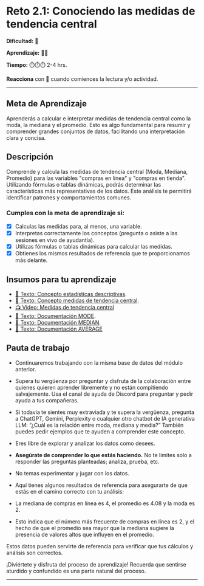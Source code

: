 # Reto 2.1: Conociendo las medidas de tendencia central

**Dificultad:** 🌻

**Aprendizaje:** 🍯🍯

**Tiempo:** ⏱️️️⏱️️️⏱️️ 2-4 hrs.

**Reacciona** con 👀 cuando comiences la lectura y/o actividad.

---

## Meta de Aprendizaje

Aprenderás a calcular e interpretar medidas de tendencia central como la moda, la mediana y el promedio. Esto es algo fundamental para resumir y comprender grandes conjuntos de datos, facilitando una interpretación clara y concisa.

## Descripción

Comprende y calcula las medidas de tendencia central (Moda, Mediana, Promedio) para las variables "compras en línea" y "compras en tienda". Utilizando fórmulas o tablas dinámicas, podrás determinar las características más representativas de los datos. Este análisis te permitirá identificar patrones y comportamientos comunes.

### Cumples con la meta de aprendizaje si:

- [x] Calculas las medidas para, al menos, una variable.
- [x] Interpretas correctamente los conceptos (pregunta o asiste a las sesiones en vivo de ayudantía).
- [x] Utilizas fórmulas o tablas dinámicas para calcular las medidas.
- [x] Obtienes los mismos resultados de referencia que te proporcionamos más delante.

## Insumos para tu aprendizaje

- [📄 Texto: Concepto estadísticas descriptivas](https://docs.google.com/document/d/13xu7cf5LcUN2CE58qwyZoNrhS713Ci0tI9S1odeapig/edit?usp=sharing).
- [📄 Texto: Concepto medidas de tendencia central](https://docs.google.com/document/d/1Ly_7zLmUjcczqCkQLQwvDYEGyRLtSNQLVi3w8CIh8sI/edit?usp=sharing).
- [📺 Video: Medidas de tendencia central](https://www.loom.com/share/67aa3fe302994c9fa6eecdfa9f4656d9?sid=20eb54a9-7c04-4576-87ba-48ac641a4c26)
- [📄 Texto: Documentación MODE](https://support.google.com/docs/answer/3094029?hl=es-419&sjid=13643531532267330533-EU).
- [📄 Texto: Documentación MEDIAN](https://support.google.com/docs/answer/3094025?hl=es-419&sjid=13643531532267330533-EU).
- [📄 Texto: Documentación AVERAGE](https://support.google.com/docs/answer/3093615?hl=es-419&sjid=13643531532267330533-EU)

## Pauta de trabajo

- Continuaremos trabajando con la misma base de datos del módulo anterior.

- Supera tu vergüenza por preguntar y disfruta de la colaboración entre quienes quieren aprender libremente y no están compitiendo salvajemente. Usa el canal de ayuda de Discord para preguntar y pedir ayuda a tus compañeras.

- Si todavía te sientes muy extraviada y te supera la vergüenza, pregunta a ChatGPT, Gemini, Perplexity o cualquier otro chatbot de IA generativa LLM: “¿Cuál es la relación entre moda, mediana y media?” También puedes pedir ejemplos que te ayuden a comprender este concepto.

- Eres libre de explorar y analizar los datos como desees.

- **Asegúrate de comprender lo que estás haciendo.** No te limites solo a responder las preguntas planteadas; analiza, prueba, etc.

- No temas experimentar y jugar con los datos.

- Aquí tienes algunos resultados de referencia para asegurarte de que estás en el camino correcto con tu análisis:

- La mediana de compras en línea es 4, el promedio es 4.08 y la moda es 2.

- Esto indica que el número más frecuente de compras en línea es 2, y el hecho de que el promedio sea mayor que la mediana sugiere la presencia de valores altos que influyen en el promedio.

Estos datos pueden servirte de referencia para verificar que tus cálculos y análisis son correctos.

¡Diviértete y disfruta del proceso de aprendizaje! Recuerda que sentirse aturdido y confundido es una parte natural del proceso.

---
